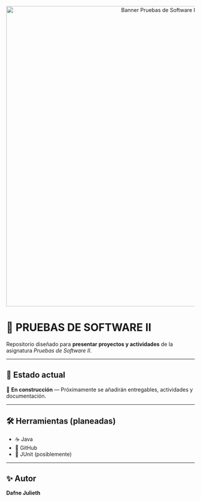<p align="center">
  <img src="https://i.imgur.com/8R3jD8N.png" alt="Banner Pruebas de Software II" width="800">
</p>

# 🎯 PRUEBAS DE SOFTWARE II

Repositorio diseñado para **presentar proyectos y actividades** de la asignatura _Pruebas de Software II_.  

---

## 📅 Estado actual
🚧 **En construcción** — Próximamente se añadirán entregables, actividades y documentación.

---

## 🛠 Herramientas (planeadas)
- ☕ Java  
- 🐙 GitHub  
- 🧪 JUnit (posiblemente)

---

## ✨ Autor
**Dafne Julieth**  
